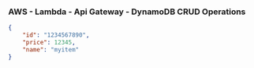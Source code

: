 ### AWS - Lambda - Api Gateway - DynamoDB CRUD Operations
```json
{
    "id": "1234567890",
    "price": 12345,
    "name": "myitem"
}
```